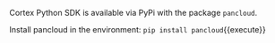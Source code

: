 Cortex Python SDK is available via PyPi with the package `pancloud`.

Install pancloud in the environment: `pip install pancloud`{{execute}}

